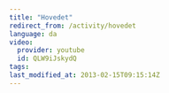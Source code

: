 ```yaml
---
title: "Hovedet"
redirect_from: /activity/hovedet
language: da
video:
  provider: youtube
  id: QLW9iJskydQ
tags:
last_modified_at: 2013-02-15T09:15:14Z
---
```



